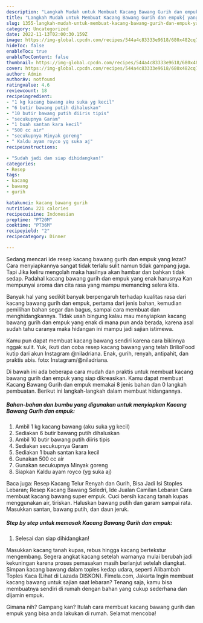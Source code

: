 ```yaml
---
description: "Langkah Mudah untuk Membuat Kacang Bawang Gurih dan empuk{ yang Lezat Sekali,  Menu Buat lebaran"
title: "Langkah Mudah untuk Membuat Kacang Bawang Gurih dan empuk{ yang Lezat Sekali,  Menu Buat lebaran"
slug: 1355-langkah-mudah-untuk-membuat-kacang-bawang-gurih-dan-empuk-yang-lezat-sekali-menu-buat-lebaran
category: Uncategorized
date: 2022-11-13T02:00:30.159Z
image: https://img-global.cpcdn.com/recipes/544a4c83333e9618/680x482cq70/kacang-bawang-gurih-dan-empuk-foto-resep-utama.jpg
hideToc: false
enableToc: true
enableTocContent: false
thumbnail: https://img-global.cpcdn.com/recipes/544a4c83333e9618/680x482cq70/kacang-bawang-gurih-dan-empuk-foto-resep-utama.jpg
cover: https://img-global.cpcdn.com/recipes/544a4c83333e9618/680x482cq70/kacang-bawang-gurih-dan-empuk-foto-resep-utama.jpg
author: Admin
authorAv: notfound
ratingvalue: 4.6
reviewcount: 18
recipeingredient:
- "1 kg kacang bawang aku suka yg kecil"
- "6 butir bawang putih dihaluskan"
- "10 butir bawang putih diiris tipis"
- "secukupnya Garam"
- "1 buah santan kara kecil"
- "500 cc air"
- "secukupnya Minyak goreng"
- " Kaldu ayam royco yg suka aj"
recipeinstructions:

- "Sudah jadi dan siap dihidangkan!"
categories:
- Resep
tags:
- kacang
- bawang
- gurih

katakunci: kacang bawang gurih 
nutrition: 221 calories
recipecuisine: Indonesian
preptime: "PT20M"
cooktime: "PT36M"
recipeyield: "2"
recipecategory: Dinner

---
```



Sedang mencari ide resep kacang bawang gurih dan empuk yang lezat? Cara menyiapkannya sangat tidak terlalu sulit namun tidak gampang juga. Tapi Jika keliru mengolah maka hasilnya akan hambar dan bahkan tidak sedap. Padahal kacang bawang gurih dan empuk yang enak harusnya Kan mempunyai aroma dan cita rasa yang mampu memancing selera kita.


Banyak hal yang sedikit banyak berpengaruh terhadap kualitas rasa dari kacang bawang gurih dan empuk, pertama dari jenis bahan, kemudian pemilihan bahan segar dan bagus, sampai cara membuat dan menghidangkannya. Tidak usah bingung kalau mau menyiapkan kacang bawang gurih dan empuk yang enak di mana pun anda berada, karena asal sudah tahu caranya maka hidangan ini mampu jadi sajian istimewa.

Kamu pun dapat membuat kacang bawang sendiri karena cara bikinnya nggak sulit. Yuk, ikuti dan coba resep kacang bawang yang telah BrilioFood kutip dari akun Instagram @niladriana. Enak, gurih, renyah, antipahit, dan praktis abis. foto: Instagram/@niladriana.


Di bawah ini ada beberapa cara mudah dan praktis untuk membuat kacang bawang gurih dan empuk yang siap dikreasikan. Kamu dapat membuat Kacang Bawang Gurih dan empuk memakai 8 jenis bahan dan 0 langkah pembuatan. Berikut ini langkah-langkah dalam membuat hidangannya.

<!--inarticleads1-->

##### Bahan-bahan dan bumbu yang digunakan untuk menyiapkan Kacang Bawang Gurih dan empuk:

1. Ambil 1 kg kacang bawang (aku suka yg kecil)
1. Sediakan 6 butir bawang putih dihaluskan
1. Ambil 10 butir bawang putih diiris tipis
1. Sediakan secukupnya Garam
1. Sediakan 1 buah santan kara kecil
1. Gunakan 500 cc air
1. Gunakan secukupnya Minyak goreng
1. Siapkan  Kaldu ayam royco (yg suka aj)


Baca juga: Resep Kacang Telur Renyah dan Gurih, Bisa Jadi Isi Stoples Lebaran; Resep Kacang Bawang Seledri, Ide Jualan Camilan Lebaran Cara membuat kacang bawang super empuk. Cuci bersih kacang tanah kupas menggunakan air, tiriskan. Haluskan bawang putih dan garam sampai rata. Masukkan santan, bawang putih, dan daun jeruk. 

<!--inarticleads2-->

##### Step by step untuk memasak Kacang Bawang Gurih dan empuk:


1. Selesai dan siap dihidangkan!

Masukkan kacang tanah kupas, rebus hingga kacang bertekstur mengembang. Segera angkat kacang setelah warnanya mulai berubah jadi kekuningan karena proses pemasakan masih berlanjut setelah diangkat. Simpan kacang bawang dalam toples kedap udara, seperti Alibambah Toples Kaca (Lihat di Lazada DISKON). Fimela.com, Jakarta Ingin membuat kacang bawang untuk sajian saat lebaran? Tenang saja, kamu bisa membuatnya sendiri di rumah dengan bahan yang cukup sederhana dan dijamin empuk. 

Gimana nih? Gampang kan? Itulah cara membuat kacang bawang gurih dan empuk yang bisa anda lakukan di rumah. Selamat mencoba!
